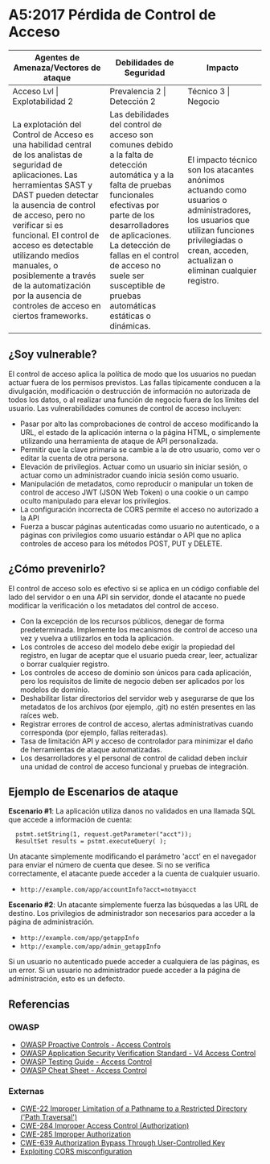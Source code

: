 # A5:2017 Pérdida de Control de Acceso

| Agentes de Amenaza/Vectores de ataque | Debilidades de Seguridad           | Impacto               |
| -- | -- | -- |
| Acceso Lvl \| Explotabilidad 2 | Prevalencia 2 \| Detección 2 | Técnico 3 \| Negocio |
|La explotación del Control de Acceso es una habilidad central de los analistas de seguridad de aplicaciones. Las herramientas SAST y DAST pueden detectar la ausencia de control de acceso, pero no verificar si es funcional. El control de acceso es detectable utilizando medios manuales, o posiblemente a través de la automatización por la ausencia de controles de acceso en ciertos frameworks.|Las debilidades del control de acceso son comunes debido a la falta de detección automática y a la falta de pruebas funcionales efectivas por parte de los desarrolladores de aplicaciones. La detección de fallas en el control de acceso no suele ser susceptible de pruebas automáticas estáticas o dinámicas. | El impacto técnico son los atacantes anónimos actuando como usuarios o administradores, los usuarios que utilizan funciones privilegiadas o crean, acceden, actualizan o eliminan cualquier registro. | 

## ¿Soy vulnerable?

El control de acceso aplica la política de modo que los usuarios no puedan actuar fuera de los permisos previstos. Las fallas típicamente conducen a la divulgación, modificación o destrucción de información no autorizada de todos los datos, o al realizar una función de negocio fuera de los límites del usuario. Las vulnerabilidades comunes de control de acceso incluyen:

* Pasar por alto las comprobaciones de control de acceso modificando la URL, el estado de la aplicación interna o la página HTML, o simplemente utilizando una herramienta de ataque de API personalizada.
* Permitir que la clave primaria se cambie a la de otro usuario, como ver o editar la cuenta de otra persona.
* Elevación de privilegios. Actuar como un usuario sin iniciar sesión, o actuar como  un administrador cuando inicia sesión como usuario.
* Manipulación de metadatos, como reproducir o manipular un token de control de acceso JWT (JSON Web Token) o una cookie o un campo oculto manipulado para elevar los privilegios.
* La configuración incorrecta de CORS permite el acceso no autorizado a la API
* Fuerza a buscar páginas autenticadas como usuario no autenticado, o a páginas con privilegios como usuario estándar o API que no aplica controles de acceso para los métodos POST, PUT y DELETE.

## ¿Cómo prevenirlo?

El control de acceso solo es efectivo si se aplica en un código confiable del lado del servidor o en una API sin servidor, donde el atacante no puede modificar la verificación o los metadatos del control de acceso.

* Con la excepción de los recursos públicos, denegar de forma predeterminada.
Implemente los mecanismos de control de acceso una vez y vuelva a utilizarlos en toda la aplicación.
* Los controles de acceso del modelo debe exigir la propiedad del registro, en lugar de aceptar que el usuario pueda crear, leer, actualizar o borrar cualquier registro.
* Los controles de acceso de dominio son únicos para cada aplicación, pero los requisitos de límite de negocio deben ser aplicados por los modelos de dominio.
* Deshabilitar listar directorios del servidor web y asegurarse de que los metadatos de los archivos (por ejemplo, .git) no estén presentes en las raíces web.
* Registrar errores de control de acceso, alertas administrativas cuando corresponda (por ejemplo, fallas reiteradas).
* Tasa de limitación API y acceso de controlador para minimizar el daño de herramientas de ataque automatizadas.
* Los desarrolladores y el personal de control de calidad deben incluir una unidad de control de acceso funcional y pruebas de integración.

## Ejemplo de Escenarios de ataque

**Escenario #1**:  La aplicación utiliza danos no validados en una llamada SQL que accede a información de cuenta:

```
  pstmt.setString(1, request.getParameter("acct"));
  ResultSet results = pstmt.executeQuery( );
```

Un atacante simplemente modificando el parámetro 'acct' en el navegador para enviar el número de cuenta que desee. Si no se verifica correctamente, el atacante puede acceder a la cuenta de cualquier usuario.

* `http://example.com/app/accountInfo?acct=notmyacct`

**Escenario #2**: Un atacante simplemente fuerza las búsquedas a las URL de destino. Los privilegios de administrador son necesarios para acceder a la página de administración.

* `http://example.com/app/getappInfo`
* `http://example.com/app/admin_getappInfo`

Si un usuario no autenticado puede acceder a cualquiera de las páginas, es un error. Si un usuario no administrador puede acceder a la página de administración, esto es un defecto.

## Referencias

### OWASP

* [OWASP Proactive Controls - Access Controls](https://www.owasp.org/index.php/OWASP_Proactive_Controls#6:_Implement_Access_Controls)
* [OWASP Application Security Verification Standard - V4 Access Control](https://www.owasp.org/index.php/Category:OWASP_Application_Security_Verification_Standard_Project#tab=Home)
* [OWASP Testing Guide - Access Control](https://www.owasp.org/index.php/Testing_for_Authorization)
* [OWASP Cheat Sheet - Access Control](https://www.owasp.org/index.php/Access_Control_Cheat_Sheet)

### Externas

* [CWE-22 Improper Limitation of a Pathname to a Restricted Directory ('Path Traversal')]()
* [CWE-284 Improper Access Control (Authorization)](https://cwe.mitre.org/data/definitions/284.html)
* [CWE-285 Improper Authorization](https://cwe.mitre.org/data/definitions/285.html)
* [CWE-639 Authorization Bypass Through User-Controlled Key](https://cwe.mitre.org/data/definitions/639.html)
* [Exploiting CORS misconfiguration](https://blog.portswigger.net/2016/10/exploiting-cors-misconfigurations-for.html)
